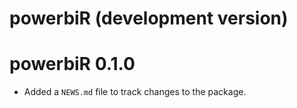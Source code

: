 # powerbiR (development version)

# powerbiR 0.1.0

* Added a `NEWS.md` file to track changes to the package.
